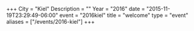 +++
City = "Kiel"
Description = ""
Year = "2016"
date = "2015-11-19T23:29:49-06:00"
event = "2016kiel"
title = "welcome"
type = "event"
aliases = ["/events/2016-kiel"]
+++
